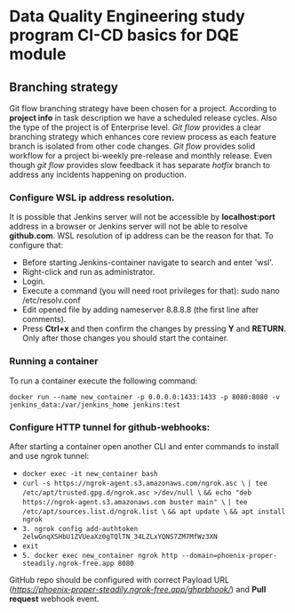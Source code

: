 # Data Quality Engineering study program CI-CD basics for DQE module

## Branching strategy

Git flow branching strategy have been chosen for a project.
According to **project info** in task description we have a scheduled release cycles. Also the type of the project is of Enterprise level. *Git flow* provides a clear branching strategy which enhances core review process as each feature branch is isolated from other code changes. *Git flow* provides solid workflow for a project bi-weekly pre-release and monthly release. Even though *git flow* provides slow feedback it has separate *hotfix* branch to address any incidents happening on production.


### Configure WSL ip address resolution.

It is possible that Jenkins server will not be accessible by **localhost:port** address in a browser or Jenkins server will not be able to resolve **github.com**. WSL resolution of ip address can be the reason for that. To configure that:
- Before starting Jenkins-container navigate to search and enter 'wsl'.
- Right-click and run as administrator.
- Login.
- Execute a command (you will need root privileges for that):
sudo nano /etc/resolv.conf
- Edit opened file by adding nameserver 8.8.8.8 (the first line after comments).
- Press **Ctrl+x** and then confirm the changes by pressing **Y** and **RETURN**. Only after those changes you should start the container.


### Running a container

To run a container execute the following command:

```docker run --name new_container -p 0.0.0.0:1433:1433 -p 8080:8080 -v jenkins_data:/var/jenkins_home jenkins:test```

### Configure HTTP tunnel for github-webhooks:

After starting a container open another CLI and enter commands to install and use ngrok tunnel:

- ```docker exec -it new_container bash```
- ```curl -s https://ngrok-agent.s3.amazonaws.com/ngrok.asc \```
```| tee /etc/apt/trusted.gpg.d/ngrok.asc >/dev/null \```
```&& echo "deb https://ngrok-agent.s3.amazonaws.com buster main" \```
```| tee /etc/apt/sources.list.d/ngrok.list \```
```&& apt update \```
```&& apt install ngrok```
- ```3.	ngrok config add-authtoken 2elwGnqXSHbU1ZVUeaXz0gTQlTN_34LZLxYQNS7ZM7MfWz3XN```
- ```exit```
- ```5.	docker exec new_container ngrok http --domain=phoenix-proper-steadily.ngrok-free.app 8080```


GitHub repo should be configured with correct Payload URL (*https://phoenix-proper-steadily.ngrok-free.app/ghprbhook/*) and **Pull request** webhook event.